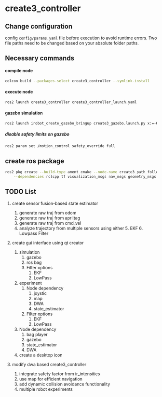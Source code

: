 # create3_controller

## Change configuration 
config ``config/params.yaml`` file before execution to avoid runtime errors.
Two file paths need to be changed based on your absolute folder paths. 

## Necessary commands

#### compile node
```bash 
colcon build --packages-select create3_controller --symlink-install
```

#### execute node 
```bash
ros2 launch create3_controller create3_controller_launch.yaml 
```

#### gazebo simulation 
```bash
ros2 launch irobot_create_gazebo_bringup create3_gazebo.launch.py x:=-0.5 y:=1.76
```

##### disable safety limits on gazebo 
```bash
ros2 param set /motion_control safety_override full
```



## create ros package 

```bash 
ros2 pkg create --build-type ament_cmake --node-name create3_path_follower create3_path_follower \
    --dependencies rclcpp tf visualization_msgs nav_msgs geometry_msgs irobot_create_msgs
```

## TODO List 
1. create sensor fusion-based state estimator 
   1. generate raw traj from odom 
   2. generate raw traj from apriltag 
   3. generate raw traj from cmd_vel 
   4. analyze trajectory from multiple sensors using either 
      5. EKF 
      6. Lowpass Filter 
   
2. create gui interface using qt creator
   1. simulation 
      1. gazebo 
      2. ros bag
      3. Filter options 
          1. EKF
          2. LowPass
   2. experiment 
      1. Node dependency 
         1. joystic 
         2. map 
         3. DWA
         4. state_estimator 
      2. Filter options 
         1. EKF 
         2. LowPass
   3. Node dependency
      1. bag player
      2. gazebo
      3. state_estimator
      4. DWA
   4. create a desktop icon 
3. modify dwa based create3_controller 
   1. integrate safety factor from ir_intensities
   2. use map for efficient navigation
   3. add dynamic collision avoidance functionality 
   4. multiple robot experiments 